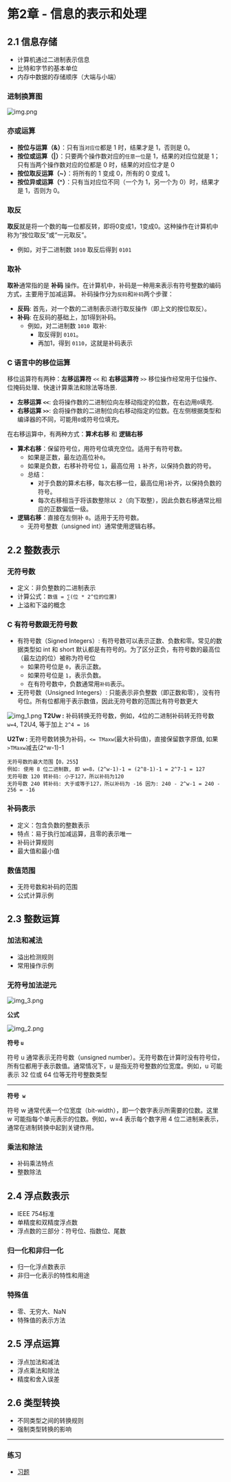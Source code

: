 # 第2章 - 信息的表示和处理

## 2.1 信息存储
- 计算机通过二进制表示信息
- 比特和字节的基本单位
- 内存中数据的存储顺序（大端与小端）

### 进制换算图
![img.png](img.png)

### 亦或运算
- **按位与运算（&）**：只有当`对应位`都是 1 时，结果才是 1，否则是 0。
- **按位或运算（|）**：只要两个操作数对应的`任意一位`是 1，结果的对应位就是 1；只有当两个操作数对应的位都是 0 时，结果的对应位才是 0
- **按位取反运算（~）**：将所有的 1 变成 0，所有的 0 变成 1。
- **按位异或运算（^）**：只有当对应位不同（一个为 1，另一个为 0）时，结果才是 1，否则为 0。

### 取反
**取反**就是将一个数的每一位都反转，即将0变成1，1变成0。这种操作在计算机中称为“按位取反”或“一元取反”。
- 例如，对于二进制数 `1010` 取反后得到 `0101`
### 取补
**取补**通常指的是 **补码** 操作。在计算机中，补码是一种用来表示有符号整数的编码方式，主要用于加减运算。
补码操作分为`反码`和`补码`两个步骤：
- **反码**: 首先，对一个数的二进制表示进行取反操作（即上文的按位取反）。
- **补码**: 在反码的基础上，加1得到补码。
    - 例如，对二进制数 `1010 `取补:
        - 取反得到 `0101`。
        - 再加1，得到 `0110`，这就是补码表示


### C 语言中的移位运算
移位运算符有两种：**左移运算符** `<<` 和 **右移运算符** `>>` 移位操作经常用于位操作、位掩码处理、快速计算乘法和除法等场景.
- **左移运算 `<<`**: 会将操作数的二进制位向左移动指定的位数，在右边用` 0 `填充.
- **右移运算 `>>`**: 会将操作数的二进制位向右移动指定的位数。在左侧根据类型和编译器的不同，可能用` 0 `或符号位填充。<br>

在右移运算中，有两种方式：**算术右移** 和 **逻辑右移**
- **算术右移**：保留符号位，用符号位填充空位。适用于有符号数。
    - 如果是正数，最左边高位补`0`。
    - 如果是负数，右移补符号位 `1`，最高位用` 1` 补齐，以保持负数的符号。
    - 总结：
        - 对于负数的算术右移，每次右移一位，最高位用` 1 `补齐，以保持负数的符号。
        - 每次右移相当于将该数整除以` 2`（向下取整），因此负数右移通常比相应的正数偏低一级。
- **逻辑右移**：直接在左侧补 `0`。适用于无符号数。
    - 无符号整数（unsigned int）通常使用逻辑右移。

## 2.2 整数表示
### 无符号数
- 定义：非负整数的二进制表示
- 计算公式：`数值 = ∑(位 * 2^位的位置)`
- 上溢和下溢的概念
### C 有符号数跟无符号数
- 有符号数（Signed Integers）: 有符号数可以表示正数、负数和零。常见的数据类型如 int 和 short 默认都是有符号的。为了区分正负，有符号数的最高位（最左边的位）被称为符号位
    - 如果符号位是 `0`，表示正数。
    - 如果符号位是 `1`，表示负数。
    - 在有符号数中，负数通常用`补码`表示。
- 无符号数（Unsigned Integers）: 只能表示非负整数（即正数和零），没有符号位。所有位都用于表示数值，因此无符号数的范围比有符号数更大

![img_1.png](img_1.png)
**T2Uw :** 补码转换无符号数，例如，4位的二进制补码转无符号数 `w=4`, T2U4, 等于加上 `2^4 = 16`

**U2Tw :** 无符号数转换为补码，`<= TMaxw`(最大补码值)，直接保留数字原值, 如果 `>TMaxw`减去(2^w-1)-1

    无符号数的最大范围【0，255】
    例如: 使用 8 位二进制数, 即 w=8，(2^w-1)-1 = (2^8-1)-1 = 2^7-1 = 127
    无符号数 120 转补码: 小于127，所以补码为120
    无符号数 240 转补码: 大于或等于127，所以补码为 -16 因为: 240 - 2^w-1 = 240 - 256 = -16

### 补码表示
- 定义：包含负数的整数表示
- 特点：易于执行加减运算，且零的表示唯一
- 补码计算规则
- 最大值和最小值


### 数值范围
- 无符号数和补码的范围
- 公式计算示例


## 2.3 整数运算
### 加法和减法
- 溢出检测规则
- 常用操作示例

### 无符号加法逆元

![img_3.png](img_3.png)

**公式**


![img_2.png](img_2.png)

**符号 `u`**

符号 u 通常表示无符号数（unsigned number）。无符号数在计算时没有符号位，所有位都用于表示数值。通常情况下，u 是指无符号整数的位宽度。例如，u 可能表示 32 位或 64 位等无符号整数类型

---
**符号` w`**

符号 w 通常代表一个位宽度（bit-width），即一个数字表示所需要的位数。这里 w 可能指每个单元表示的位数。例如，w=4 表示每个数字用 4 位二进制来表示，通常在进制转换中起到关键作用。


### 乘法和除法
- 补码乘法特点
- 整数除法

## 2.4 浮点数表示
- IEEE 754标准
- 单精度和双精度浮点数
- 浮点数的三部分：符号位、指数位、尾数

### 归一化和非归一化
- 归一化浮点数表示
- 非归一化表示的特性和用途

### 特殊值
- 零、无穷大、NaN
- 特殊值的表示方法

## 2.5 浮点运算
- 浮点加法和减法
- 浮点乘法和除法
- 精度和舍入误差

## 2.6 类型转换
- 不同类型之间的转换规则
- 强制类型转换的影响

---
### 练习
- [习题](../exercises/chapter2/chapter2.c)
